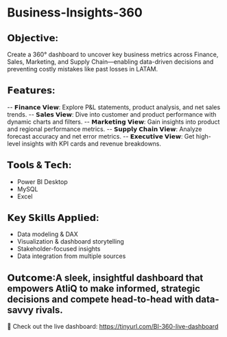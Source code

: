 # Business-Insights-360

## 𝗢𝗯𝗷𝗲𝗰𝘁𝗶𝘃𝗲: 
Create a 360° dashboard to uncover key business metrics across Finance, Sales, Marketing, and Supply Chain—enabling data-driven decisions and preventing costly mistakes like past losses in LATAM.

## 𝗙𝗲𝗮𝘁𝘂𝗿𝗲𝘀:
-- 𝗙𝗶𝗻𝗮𝗻𝗰𝗲 𝗩𝗶𝗲𝘄: Explore P&L statements, product analysis, and net sales trends.
-- 𝗦𝗮𝗹𝗲𝘀 𝗩𝗶𝗲𝘄: Dive into customer and product performance with dynamic charts and filters.
-- 𝗠𝗮𝗿𝗸𝗲𝘁𝗶𝗻𝗴 𝗩𝗶𝗲𝘄: Gain insights into product and regional performance metrics.
-- 𝗦𝘂𝗽𝗽𝗹𝘆 𝗖𝗵𝗮𝗶𝗻 𝗩𝗶𝗲𝘄: Analyze forecast accuracy and net error metrics.
-- 𝗘𝘅𝗲𝗰𝘂𝘁𝗶𝘃𝗲 𝗩𝗶𝗲𝘄: Get high-level insights with KPI cards and revenue breakdowns.

## 𝗧𝗼𝗼𝗹𝘀 & 𝗧𝗲𝗰𝗵:
 - Power BI Desktop
 - MySQL
 - Excel

## 𝗞𝗲𝘆 𝗦𝗸𝗶𝗹𝗹𝘀 𝗔𝗽𝗽𝗹𝗶𝗲𝗱:
 - Data modeling & DAX
 - Visualization & dashboard storytelling
 - Stakeholder-focused insights
 - Data integration from multiple sources

## 𝗢𝘂𝘁𝗰𝗼𝗺𝗲:A sleek, insightful dashboard that empowers AtliQ to make informed, strategic decisions and compete head-to-head with data-savvy rivals.

🔗 Check out the live dashboard: https://tinyurl.com/BI-360-live-dashboard
